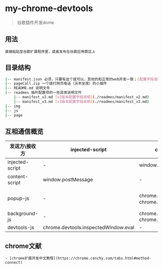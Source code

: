 # my-chrome-devtools
> 谷歌插件开发dome

## 用法
    直接粘贴至谷歌扩展程序里，或者发布在谷歌应用商店上

## 目录结构
```bash
|-- manifest.json 必须，只要有这个就可以，其他的和正常的web开发一致；[配置字段说明](./readmes/manifest.md)
|-- pageCall.zip 一个拨打网页电话（沃丰坐席）的小插件
|-- README.md 说明文件
|-- readmes 插件配置项的一些具体说明文件
    |-- manifest_v2.md [v2版本配置字段说明](./readmes/manifest_v2.md)
    |-- manifest_v3.md [v3版本配置字段说明](./readmes/manifest_v3.md)
|-- img
|-- js 
|-- page
```

## 互相通信概览
| 发送方\接收方 | injected-script | content-script | popup-js | background-js |
|  ----  | ----  | ----  | ----  | ----  |
| injected-script | - | window.postMessage | - | - |
| content-script | window.postMessage | - | chrome.runtime.sendMessage、chrome.runtime.connect | chrome.runtime.sendMessage、chrome.runtime.connect |
| popup-js | - | chrome.tabs.sendMessage、chrome.tabs.connect | - | chrome.extension. getBackgroundPage()、引入background-js直接拿数据 |
| background-js | - | chrome.tabs.sendMessage chrome.tabs.connect | chrome.extension.getViews | - |
| devtools-js | chrome.devtools.inspectedWindow.eval | - | chrome.runtime.sendMessage | chrome.runtime.sendMessage |

## chrome文献
    - [chrome扩展开发中文教程](https://chrome.cenchy.com/tabs.html#method-connect)